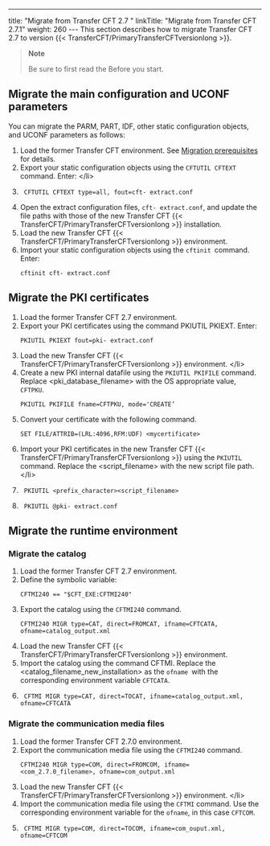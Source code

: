 ---
title: "Migrate from Transfer CFT 2.7        "
linkTitle: "Migrate from Transfer CFT 2.7.1"
weight: 260
--- This section describes how to migrate Transfer CFT 2.7 to version {{< TransferCFT/PrimaryTransferCFTversionlong  >}}.

> **Note**
>
> Be sure to first read the Before you start.

## Migrate the main configuration and UCONF parameters

You can migrate the PARM, PART, IDF, other static configuration objects, and UCONF parameters as follows:

1. Load the former Transfer CFT environment. See [Migration prerequisites](../vms_migrate_prereq) for details.
1. Export your static configuration objects using the `CFTUTIL CFTEXT` command. Enter:
    &lt;/li>
1. ```
    CFTUTIL CFTEXT type=all, fout=cft- extract.conf
    ```
1. Open the extract configuration files, `cft- extract.conf`, and update the file paths with those of the new Transfer CFT {{< TransferCFT/PrimaryTransferCFTversionlong >}} installation.
1. Load the new Transfer CFT {{< TransferCFT/PrimaryTransferCFTversionlong >}} environment.
1. Import your static configuration objects using the `cftinit `command. Enter:  
    ```
    cftinit cft- extract.conf
    ```

## Migrate the PKI certificates

1. Load the former Transfer CFT 2.7 environment.
1. Export your PKI certificates using the command PKIUTIL PKIEXT. Enter:  
    ```
    PKIUTIL PKIEXT fout=pki- extract.conf
    ```
1. Load the new Transfer CFT {{< TransferCFT/PrimaryTransferCFTversionlong >}} environment.
    &lt;/li>
1. Create a new PKI internal datafile using the `PKIUTIL PKIFILE` command. Replace &lt;pki_database_filename> with the OS appropriate value, `CFTPKU`.  
    ```
    PKIUTIL PKIFILE fname=CFTPKU, mode='CREATE’
    ```
1. Convert your certificate with the following command.  
    ```
    SET FILE/ATTRIB=(LRL:4096,RFM:UDF) <mycertificate>
    ```
1. Import your PKI certificates in the new Transfer CFT {{< TransferCFT/PrimaryTransferCFTversionlong >}} using the `PKIUTIL` command. Replace the &lt;script_filename> with the new script file path.
    &lt;/li>
1. ```
    PKIUTIL <prefix_character><script_filename>
    ```
1. ```
    PKIUTIL @pki- extract.conf
    ```

## Migrate the runtime environment

### Migrate the catalog

1. Load the former Transfer CFT 2.7 environment.
1. Define the symbolic variable:  
    ```
    CFTMI240 == "$CFT_EXE:CFTMI240"
    ```
1. Export the catalog using the `CFTMI240` command.  
    ```
    CFTMI240 MIGR type=CAT, direct=FROMCAT, ifname=CFTCATA, ofname=catalog_output.xml
    ```
1. Load the new Transfer CFT {{< TransferCFT/PrimaryTransferCFTversionlong >}} environment.
1. Import the catalog using the command CFTMI. Replace the &lt;catalog_filename_new_installation> as the `ofname `with the corresponding environment variable `CFTCATA`.
1. ```
    CFTMI MIGR type=CAT, direct=TOCAT, ifname=catalog_output.xml, ofname=CFTCATA
    ```

### Migrate the communication media files

1. Load the former Transfer CFT 2.7.0 environment.
1. Export the communication media file using the `CFTMI240` command.  
    ```
    CFTMI240 MIGR type=COM, direct=FROMCOM, ifname=<com_2.7.0_filename>, ofname=com_output.xml
    ```
1. Load the new Transfer CFT {{< TransferCFT/PrimaryTransferCFTversionlong >}} environment.
    &lt;/li>
1. Import the communication media file using the `CFTMI` command. Use the corresponding environment variable for the `ofname`, in this case `CFTCOM`.
1. ```
    CFTMI MIGR type=COM, direct=TOCOM, ifname=com_ouput.xml, ofname=CFTCOM
    ```
